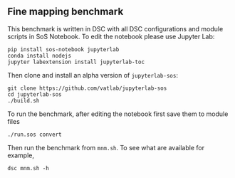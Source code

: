 ## Fine mapping benchmark

This benchmark is written in DSC with all DSC configurations and module scripts
in SoS Notebook. To edit the notebook please use Jupyter Lab:

```
pip install sos-notebook jupyterlab
conda install nodejs
jupyter labextension install jupyterlab-toc
```

Then clone and install an alpha version of `jupyterlab-sos`:

```
git clone https://github.com/vatlab/jupyterlab-sos
cd jupyterlab-sos
./build.sh
```

To run the benchmark, after editing the notebook first save them to module files

```
./run.sos convert
```

Then run the benchmark from `mnm.sh`. To see what are available for example,

```
dsc mnm.sh -h
```
